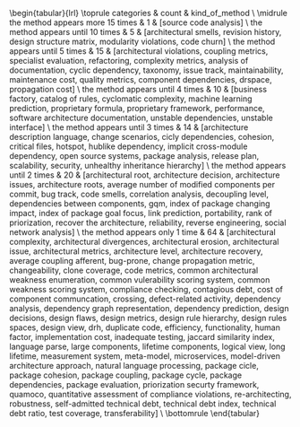 \begin{tabular}{lrl}
\toprule
                        categories &  count &                                                                                                                                                                                                                                                                                                                                                                                                                                                                                                                                                                                                                                                                                                                                                                                                                                                                                                                                                                                                                                                                                                                                                                                                                                                                                                                                                                      kind\_of\_method \\
\midrule
  the method appears more 15 times &      1 &                                                                                                                                                                                                                                                                                                                                                                                                                                                                                                                                                                                                                                                                                                                                                                                                                                                                                                                                                                                                                                                                                                                                                                                                                                                                                                                                                              [source code analysis] \\
 the method appears until 10 times &      5 &                                                                                                                                                                                                                                                                                                                                                                                                                                                                                                                                                                                                                                                                                                                                                                                                                                                                                                                                                                                                                                                                                                                                                                                                                                                                                [architectural smells, revision history, design structure matrix, modularity violations, code churn] \\
  the method appears until 5 times &     15 &                                                                                                                                                                                                                                                                                                                                                                                                                                                                                                                                                                                                                                                                                                                                                                                                                                                                                                                                                                                                                                                                                                    [architectural violations, coupling metrics, specialist evaluation, refactoring, complexity metrics, analysis of documentation, cyclic dependency, taxonomy, issue track, maintainability, maintenance cost, quality metrics, component dependencies, drspace, propagation cost] \\
  the method appears until 4 times &     10 &                                                                                                                                                                                                                                                                                                                                                                                                                                                                                                                                                                                                                                                                                                                                                                                                                                                                                                                                                                                                                                                                                                                                                   [business factory, catalog of rules, cyclomatic complexity, machine learning prediction, proprietary formula, proprietary framework, performance, software architecture documentation, unstable dependencies, unstable interface] \\
  the method appears until 3 times &     14 &                                                                                                                                                                                                                                                                                                                                                                                                                                                                                                                                                                                                                                                                                                                                                                                                                                                                                                                                                                                                                                                                                                     [architecture description language, change scenarios, cicly dependencies, cohesion, critical files, hotspot, hublike dependency, implicit cross-module dependency, open source systems, package analysis, release plan, scalability, security, unhealthy inheritance hierarchy] \\
  the method appears until 2 times &     20 &                                                                                                                                                                                                                                                                                                                                                                                                                                                                                                                                                                                                                                                                                                                                                                                                                                                                                                                                [architectural root, architecture decision, architecture issues, architecture roots, average number of modified components per commit, bug track, code smells, correlation analysis, decoupling level, dependencies between components, gqm, index of package changing impact, index of package goal focus, link prediction, portability, rank of priorization, recover the architecture, reliability, reverse engineering, social network analysis] \\
    the method appears only 1 time &     64 &  [architectural complexity, architectural divergences, architectural erosion, architectural issue, architectural metrics, architecture level, architecture recovery, average coupling afferent, bug-prone, change propagation metric, changeability, clone coverage, code metrics, common architectural weakness enumeration, common vulerability scoring system, common weakness scoring system, compliance checking, contagious debt, cost of component communcation, crossing, defect-related activity, dependency analysis, dependency graph representation, dependency prediction, design decisions, design flaws, design metrics, design rule hierarchy, design rules spaces, design view, drh, duplicate code, efficiency, functionality, human factor, implementation cost, inadequate testing, jaccard similarity index, language parse, large components, lifetime components, logical view, long lifetime, measurement system, meta-model, microservices, model-driven architecture approach, natural language processing, package cicle, package cohesion, package coupling, package cycle, package dependencies, package evaluation, priorization securty framework, quamoco, quantitative assessment of compliance violations, re-architecting, robustness, self-admitted technical debt, technical debt index, technical debt ratio, test coverage, transferability] \\
\bottomrule
\end{tabular}
